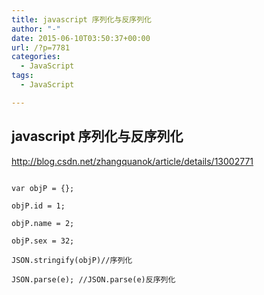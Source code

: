 ```yaml
---
title: javascript 序列化与反序列化
author: "-"
date: 2015-06-10T03:50:37+00:00
url: /?p=7781
categories:
  - JavaScript
tags:
  - JavaScript

---
```

## javascript 序列化与反序列化
http://blog.csdn.net/zhangquanok/article/details/13002771


  ```

  var objP = {};

  objP.id = 1;

  objP.name = 2;

  objP.sex = 32;

  JSON.stringify(objP)//序列化

  JSON.parse(e); //JSON.parse(e)反序列化


  ```
